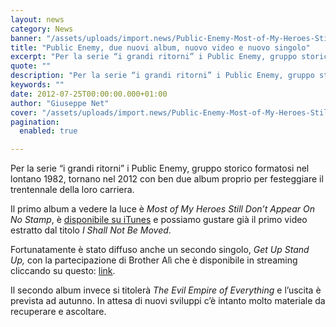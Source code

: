 ```yaml
---
layout: news
category: News
banner: "/assets/uploads/import.news/Public-Enemy-Most-of-My-Heroes-Still-Dont-Appear-On-No-Stamp.jpg"
title: "Public Enemy, due nuovi album, nuovo video e nuovo singolo"
excerpt: "Per la serie “i grandi ritorni” i Public Enemy, gruppo storico formatosi nel lontano 1982, tornano nel 2012 con ben due album proprio per festeggiare il trentennale della loro carriera. Il primo album a vedere la luce è Most of My Heroes Still Don’t Appear On No Stamp, è disponibile su iTunes e possiamo gustare [&hellip"
quote: ""
description: "Per la serie “i grandi ritorni” i Public Enemy, gruppo storico formatosi nel lontano 1982, tornano nel 2012 con ben due album proprio per festeggiare il trentennale della loro carriera. Il primo album a vedere la luce è Most of My Heroes Still Don’t Appear On No Stamp, è disponibile su iTunes e possiamo gustare [&hellip"
keywords: ""
date: 2012-07-25T00:00:00.000+01:00
author: "Giuseppe Net"
cover: "/assets/uploads/import.news/Public-Enemy-Most-of-My-Heroes-Still-Dont-Appear-On-No-Stamp.jpg"
pagination:
  enabled: true

---
```


Per la serie “i grandi ritorni” i Public Enemy, gruppo storico formatosi nel lontano 1982, tornano nel 2012 con ben due album proprio per festeggiare il trentennale della loro carriera.

Il primo album a vedere la luce è _Most of My Heroes Still Don’t Appear On No Stamp_, è [disponibile su iTunes](https://itunes.apple.com/us/album/most-my-heroes-still-dont/id543810786) e possiamo gustare già il primo video estratto dal titolo _I Shall Not Be Moved_.

Fortunatamente è stato diffuso anche un secondo singolo, _Get Up Stand Up,_ con la partecipazione di Brother Alì che è disponibile in streaming cliccando su questo: [link](http://emd.sharebeast.com/embed.php?type=slim&file=ocynxww4whyr&enableDownload=false&filename=false&dur=303.9&bg=21201C&border=353430&color1=B59349).

Il secondo album invece si titolerà _The Evil Empire of Everything_ e l’uscita è prevista ad autunno. In attesa di nuovi sviluppi c’è intanto molto materiale da recuperare e ascoltare.